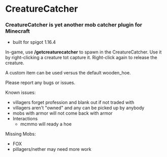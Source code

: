 # CreatureCatcher

### CreatureCatcher is yet another mob catcher plugin for Minecraft
* built for spigot 1.16.4
 
In-game, use **/getcreaturecatcher** to spawn in the CreatureCatcher.  Use it by right-clicking a creature tot capture it.  Right-click again to release the creature.

A custom item can be used versus the default wooden_hoe.  

Please report any bugs or issues.


Known issues:
+ villagers forget profession and blank out if not traded with
+ villagers aren't "owned" and any can be picked up by anybody
+ mobs with armor will not come back with armor
+ Interactions
    + mcmmo will ready a hoe


Missing Mobs:
+ FOX
+ pillagers/nether may need more work

